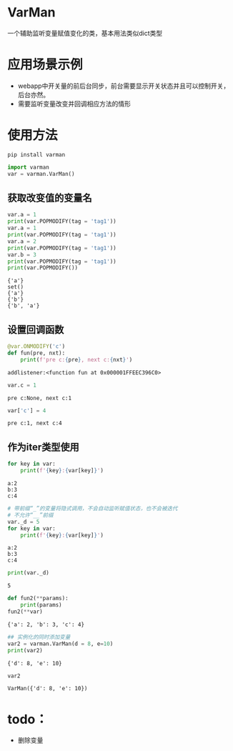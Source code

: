 # VarMan

一个辅助监听变量赋值变化的类，基本用法类似dict类型
 
 
# 应用场景示例

- webapp中开关量的前后台同步，前台需要显示开关状态并且可以控制开关，后台亦然。
- 需要监听变量改变并回调相应方法的情形


# 使用方法

```shell
pip install varman
```

```python
import varman
var = varman.VarMan()
```

## 获取改变值的变量名


```python
var.a = 1
print(var.POPMODIFY(tag = 'tag1'))
var.a = 1
print(var.POPMODIFY(tag = 'tag1'))
var.a = 2
print(var.POPMODIFY(tag = 'tag1'))
var.b = 3
print(var.POPMODIFY(tag = 'tag1'))
print(var.POPMODIFY())
```

    {'a'}
    set()
    {'a'}
    {'b'}
    {'b', 'a'}
    

## 设置回调函数


```python
@var.ONMODIFY('c')
def fun(pre, nxt):
    print(f'pre c:{pre}, next c:{nxt}')  
```

    addlistener:<function fun at 0x000001FFEEC396C0>
    


```python
var.c = 1
```

    pre c:None, next c:1
    


```python
var['c'] = 4
```

    pre c:1, next c:4
    

## 作为iter类型使用


```python
for key in var:
    print(f'{key}:{var[key]}')
```

    a:2
    b:3
    c:4
    


```python
# 带前缀“_”的变量将隐式调用，不会自动监听赋值状态，也不会被迭代
# 不允许“__”前缀
var._d = 5
for key in var:
    print(f'{key}:{var[key]}')
```

    a:2
    b:3
    c:4
    


```python
print(var._d)
```

    5
    


```python
def fun2(**params):
    print(params)
fun2(**var)
```

    {'a': 2, 'b': 3, 'c': 4}
    


```python
## 实例化的同时添加变量
var2 = varman.VarMan(d = 8, e=10)
print(var2)
```

    {'d': 8, 'e': 10}
    


```python
var2
```




    VarMan({'d': 8, 'e': 10})



# todo：

- 删除变量